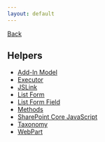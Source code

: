 ```yaml
---
layout: default
---
```

<div class="page-info" markdown="1">

[Back](/)
## Helpers

</div>

- [Add-In Model](add-in-model)
- [Executor](executor)
- [JSLink](jslink)
- [List Form](list-form)
- [List Form Field](list-form-field)
- [Methods](methods)
- [SharePoint Core JavaScript](sp)
- [Taxonomy](taxonomy)
- [WebPart](webpart)